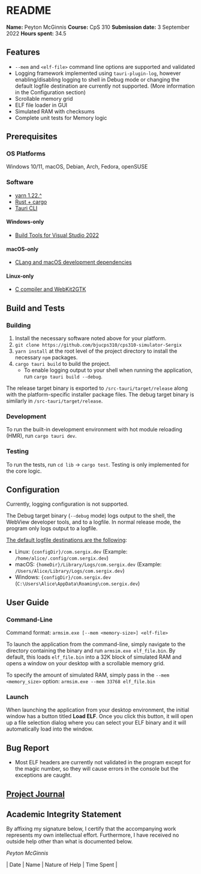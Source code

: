 # README

**Name:** Peyton McGinnis
**Course:** CpS 310
**Submission date:** 3 September 2022
**Hours spent:** 34.5

## Features

- `--mem` and `<elf-file>` command line options are supported and validated
- Logging framework implemented using `tauri-plugin-log`, however enabling/disabling logging to shell in Debug mode or changing the default logfile destination are currently not supported. (More information in the Configuration section)
- Scrollable memory grid
- ELF file loader in GUI
- Simulated RAM with checksums
- Complete unit tests for Memory logic

## Prerequisites

### OS Platforms

Windows 10/11, macOS, Debian, Arch, Fedora, openSUSE

### Software

- [yarn 1.22.^](https://classic.yarnpkg.com/en/docs/install)
- [Rust + cargo](https://www.rust-lang.org/)
- [Tauri CLI](https://tauri.app/v1/guides/getting-started/setup/html-css-js#create-the-rust-project)

#### Windows-only
- [Build Tools for Visual Studio 2022](https://visualstudio.microsoft.com/visual-cpp-build-tools/)

#### macOS-only

- [CLang and macOS development dependencies](https://tauri.app/v1/guides/getting-started/prerequisites#1-clang-and-macos-development-dependencies)

#### Linux-only

- [C compiler and WebKit2GTK](https://tauri.app/v1/guides/getting-started/prerequisites#1-system-dependencies)

## Build and Tests

### Building

1. Install the necessary software noted above for your platform.
2. `git clone https://github.com/bjucps310/cps310-simulator-Sergix`
3. `yarn install` at the root level of the project directory to install the necessary `npm` packages.
4. `cargo tauri build` to build the project.
    - To enable logging output to your shell when running the application, run `cargo tauri build --debug`.

The release target binary is exported to `/src-tauri/target/release` along with the platform-specific installer package files. The debug target binary is similarly in `/src-tauri/target/release`.

### Development

To run the built-in development environment with hot module reloading (HMR), run `cargo tauri dev`.

### Testing

To run the tests, run `cd lib` -> `cargo test`. Testing is only implemented for the core logic.

## Configuration

Currently, logging configuration is not supported.

The Debug target binary (`--debug` mode) logs output to the shell, the WebView developer tools, and to a logfile. In normal release mode, the program only logs output to a logfile.

[The default logfile destinations are the following](https://github.com/tauri-apps/tauri-plugin-log/blob/dev/src/lib.rs#L100):
- Linux: `{configDir}/com.sergix.dev` (Example: `/home/alice/.config/com.sergix.dev`)
- macOS: `{homeDir}/Library/Logs/com.sergix.dev` (Example: `/Users/Alice/Library/Logs/com.sergix.dev`)
- Windows: `{configDir}/com.sergix.dev` (`C:\Users\Alice\AppData\Roaming\com.sergix.dev`)

## User Guide

### Command-Line

Command format: `armsim.exe [--mem <memory-size>] <elf-file>`

To launch the application from the command-line, simply navigate to the directory containing the binary and run `armsim.exe elf_file.bin`. By default, this loads `elf_file.bin` into a 32K block of simulated RAM and opens a window on your desktop with a scrollable memory grid.

To specify the amount of simulated RAM, simply pass in the `--mem <memory_size>` option: `armsim.exe --mem 33768 elf_file.bin`

### Launch

When launching the application from your desktop environment, the initial window has a button titled **Load ELF**. Once you click this button, it will open up a file selection dialog where you can select your ELF binary and it will automatically load into the window.

## Bug Report

- Most ELF headers are currently not validated in the program except for the magic number, so they will cause errors in the console but the exceptions are caught.

## [Project Journal](CHANGELOG.md)

## Academic Integrity Statement

By affixing my signature below, I certify that the accompanying work represents my own intellectual effort. Furthermore, I have received no outside help other than what is documented below.

*Peyton McGinnis*

| Date | Name | Nature of Help | Time Spent | 